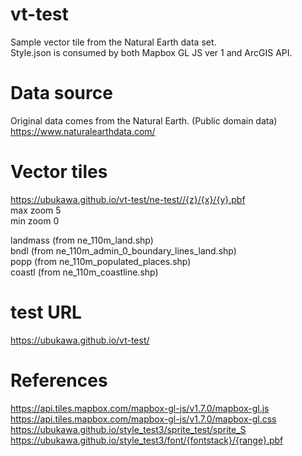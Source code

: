 # vt-test
Sample vector tile from the Natural Earth data set.  
Style.json is consumed by both Mapbox GL JS ver 1 and ArcGIS API.  

# Data source  
Original data comes from the Natural Earth. (Public domain data) 
https://www.naturalearthdata.com/   

# Vector tiles
https://ubukawa.github.io/vt-test/ne-test//{z}/{x}/{y}.pbf  
max zoom 5  
min zoom 0
  
landmass (from ne_110m_land.shp)  
bndl (from ne_110m_admin_0_boundary_lines_land.shp)  
popp (from ne_110m_populated_places.shp)  
coastl (from ne_110m_coastline.shp)    

# test URL  
https://ubukawa.github.io/vt-test/  

# References  
https://api.tiles.mapbox.com/mapbox-gl-js/v1.7.0/mapbox-gl.js  
https://api.tiles.mapbox.com/mapbox-gl-js/v1.7.0/mapbox-gl.css  
https://ubukawa.github.io/style_test3/sprite_test/sprite_S  
https://ubukawa.github.io/style_test3/font/{fontstack}/{range}.pbf  
